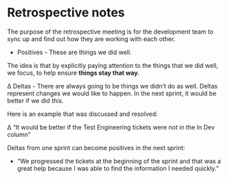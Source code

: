 # Retrospective notes

The purpose of the retrospective meeting is for the development team to sync up and find out how they are working with each other.

+ Positives - These are things we did well.

The idea is that by explicitly paying attention to the things that we did well, we focus, to help ensure **things stay that way**.

Δ Deltas - There are always going to be things we didn’t do as well. Deltas represent changes we would like to happen. In the next sprint, it would be better if we did *this*.

Here is an example that was discussed and resolved:

Δ “It would be better if the Test Engineering tickets were not in the In Dev column”

Deltas from one sprint can become positives in the next sprint:

+ “We progressed the tickets at the beginning of the sprint and that was a great help because I was able to find the information I needed quickly.”
